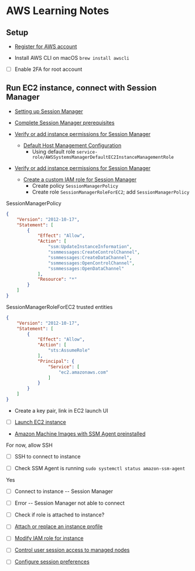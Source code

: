 # AWS Learning Notes

## Setup

- [Register for AWS account](https://aws.amazon.com/free)

- Install AWS CLI on macOS `brew install awscli`

- [ ] Enable 2FA for root account

## Run EC2 instance, connect with Session Manager

- [Setting up Session Manager](https://docs.aws.amazon.com/systems-manager/latest/userguide/session-manager-getting-started.html)

- [Complete Session Manager prerequisites](https://docs.aws.amazon.com/systems-manager/latest/userguide/session-manager-prerequisites.html)

- [Verify or add instance permissions for Session Manager](https://docs.aws.amazon.com/systems-manager/latest/userguide/session-manager-getting-started-instance-profile.html)
  - [Default Host Management Configuration](https://docs.aws.amazon.com/systems-manager/latest/userguide/managed-instances-default-host-management.html)
    - Using default role `service-role/AWSSystemsManagerDefaultEC2InstanceManagementRole`

- [Verify or add instance permissions for Session Manager](https://docs.aws.amazon.com/systems-manager/latest/userguide/session-manager-getting-started-instance-profile.html)
  - [Create a custom IAM role for Session Manager](https://docs.aws.amazon.com/systems-manager/latest/userguide/getting-started-create-iam-instance-profile.html)
    - Create policy `SessionManagerPolicy`
    - Create role `SessionManagerRoleForEC2`; add `SessionManagerPolicy`

SessionManagerPolicy

```json
{
    "Version": "2012-10-17",
    "Statement": [
        {
            "Effect": "Allow",
            "Action": [
                "ssm:UpdateInstanceInformation",
                "ssmmessages:CreateControlChannel",
                "ssmmessages:CreateDataChannel",
                "ssmmessages:OpenControlChannel",
                "ssmmessages:OpenDataChannel"
            ],
            "Resource": "*"
        }
    ]
}
```

SessionManagerRoleForEC2 trusted entities

```json
{
    "Version": "2012-10-17",
    "Statement": [
        {
            "Effect": "Allow",
            "Action": [
                "sts:AssumeRole"
            ],
            "Principal": {
                "Service": [
                    "ec2.amazonaws.com"
                ]
            }
        }
    ]
}
```

- Create a key pair, link in EC2 launch UI

- [ ] [Launch EC2 instance](https://eu-north-1.console.aws.amazon.com/ec2/home?region=eu-north-1#LaunchInstances:)

- [Amazon Machine Images with SSM Agent preinstalled](https://docs.aws.amazon.com/systems-manager/latest/userguide/ami-preinstalled-agent.html)

For now, allow SSH

- [ ] SSH to connect to instance

- [ ] Check SSM Agent is running `sudo systemctl status amazon-ssm-agent`

Yes

- [ ] Connect to instance -- Session Manager

- [ ] Error -- Session Manager not able to connect

- [ ] Check if role is attached to instance?

- [ ] [Attach or replace an instance profile](https://aws.amazon.com/premiumsupport/knowledge-center/attach-replace-ec2-instance-profile/)

- [ ] [Modify IAM role for instance](https://eu-north-1.console.aws.amazon.com/ec2/home?region=eu-north-1#ModifyIAMRole)

- [ ] [Control user session access to managed nodes](https://docs.aws.amazon.com/systems-manager/latest/userguide/session-manager-getting-started-restrict-access.html)

- [ ] [Configure session preferences](https://docs.aws.amazon.com/systems-manager/latest/userguide/session-manager-getting-started-configure-preferences.html)
